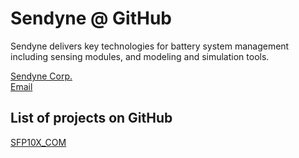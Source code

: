 # Sendyne @ GitHub
Sendyne delivers key technologies for battery system management including sensing modules, and modeling and simulation tools.

[Sendyne Corp.](http://sendyne.com)  
[Email](mailto:info@sendyne.com)  

## List of projects on GitHub
[SFP10X_COM](http://sendyne.github.io/SFP10X_COM/)
